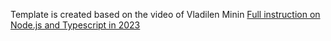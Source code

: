 Template is created based on the video of Vladilen Minin
[Full instruction on Node.js and Typescript in 2023](https://www.youtube.com/watch?v=w2n5HkUNEv4)
